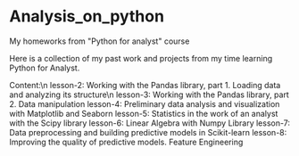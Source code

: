 # Analysis_on_python
My homeworks from "Python for analyst" course


Here is a collection of my past work and projects from my time learning Python for Analyst.

Content:\n
lesson-2: Working with the Pandas library, part 1. Loading data and analyzing its structure\n
lesson-3: Working with the Pandas library, part 2. Data manipulation
lesson-4: Preliminary data analysis and visualization with Matplotlib and Seaborn
lesson-5: Statistics in the work of an analyst with the Scipy library
lesson-6: Linear Algebra with Numpy Library
lesson-7: Data preprocessing and building predictive models in Scikit-learn
lesson-8: Improving the quality of predictive models. Feature Engineering
